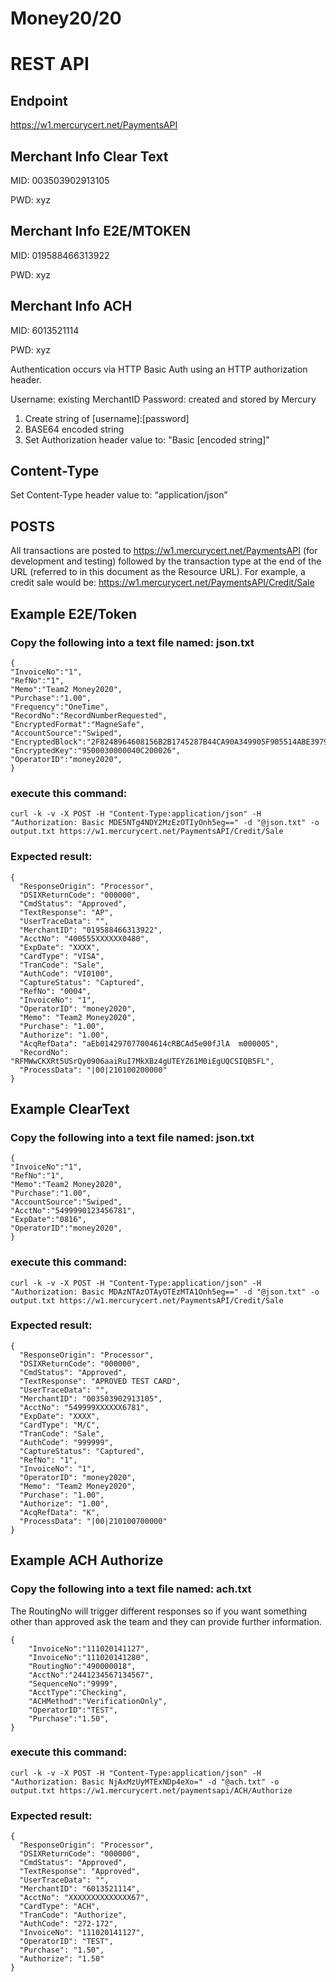 Money20/20
=========

# REST API

## Endpoint

https://w1.mercurycert.net/PaymentsAPI

## Merchant Info Clear Text

MID: 003503902913105

PWD: xyz

## Merchant Info E2E/MTOKEN

MID: 019588466313922

PWD: xyz

## Merchant Info ACH
MID: 6013521114

PWD: xyz

Authentication occurs via HTTP Basic Auth using an HTTP authorization header.

Username: existing MerchantID Password: created and stored by Mercury

1. Create string of [username]:[password]
2. BASE64 encoded string
3. Set Authorization header value to: "Basic [encoded string]"

## Content-Type

Set Content-Type header value to: “application/json”

## POSTS

All transactions are posted to https://w1.mercurycert.net/PaymentsAPI (for development and testing) followed by the transaction type at the end of the URL (referred to in this document as the Resource URL). For example, a credit sale would be: https://w1.mercurycert.net/PaymentsAPI/Credit/Sale

## Example E2E/Token

### Copy the following into a text file named:  json.txt

```
{
"InvoiceNo":"1",
"RefNo":"1",
"Memo":"Team2 Money2020",
"Purchase":"1.00",
"Frequency":"OneTime",
"RecordNo":"RecordNumberRequested",
"EncryptedFormat":"MagneSafe",
"AccountSource":"Swiped",
"EncryptedBlock":"2F8248964608156B2B1745287B44CA90A349905F905514ABE3979D7957F13804705684B1C9D5641C",
"EncryptedKey":"9500030000040C200026",
"OperatorID":"money2020",
}

```

### execute this command:

```
curl -k -v -X POST -H "Content-Type:application/json" -H "Authorization: Basic MDE5NTg4NDY2MzEzOTIyOnh5eg==" -d "@json.txt" -o output.txt https://w1.mercurycert.net/PaymentsAPI/Credit/Sale
```

### Expected result:

```
{
  "ResponseOrigin": "Processor",
  "DSIXReturnCode": "000000",
  "CmdStatus": "Approved",
  "TextResponse": "AP",
  "UserTraceData": "",
  "MerchantID": "019588466313922",
  "AcctNo": "400555XXXXXX0480",
  "ExpDate": "XXXX",
  "CardType": "VISA",
  "TranCode": "Sale",
  "AuthCode": "VI0100",
  "CaptureStatus": "Captured",
  "RefNo": "0004",
  "InvoiceNo": "1",
  "OperatorID": "money2020",
  "Memo": "Team2 Money2020",
  "Purchase": "1.00",
  "Authorize": "1.00",
  "AcqRefData": "aEb014297077004614cRBCAd5e00fJlA  m000005",
  "RecordNo": "RFMWwCKXRt5USrQy0906aaiRuI7MkXBz4gUTEYZ61M0iEgUQCSIQB5FL",
  "ProcessData": "|00|210100200000"
}
```

## Example ClearText

### Copy the following into a text file named:  json.txt

```
{
"InvoiceNo":"1",
"RefNo":"1",
"Memo":"Team2 Money2020",
"Purchase":"1.00",
"AccountSource":"Swiped",
"AcctNo":"5499990123456781",
"ExpDate":"0816",
"OperatorID":"money2020",
}
```

### execute this command:

```
curl -k -v -X POST -H "Content-Type:application/json" -H "Authorization: Basic MDAzNTAzOTAyOTEzMTA1Onh5eg==" -d "@json.txt" -o output.txt https://w1.mercurycert.net/PaymentsAPI/Credit/Sale
```

### Expected result:

```
{
  "ResponseOrigin": "Processor",
  "DSIXReturnCode": "000000",
  "CmdStatus": "Approved",
  "TextResponse": "APROVED TEST CARD",
  "UserTraceData": "",
  "MerchantID": "003503902913105",
  "AcctNo": "549999XXXXXX6781",
  "ExpDate": "XXXX",
  "CardType": "M/C",
  "TranCode": "Sale",
  "AuthCode": "999999",
  "CaptureStatus": "Captured",
  "RefNo": "1",
  "InvoiceNo": "1",
  "OperatorID": "money2020",
  "Memo": "Team2 Money2020",
  "Purchase": "1.00",
  "Authorize": "1.00",
  "AcqRefData": "K",
  "ProcessData": "|00|210100700000"
}
```


## Example ACH Authorize

### Copy the following into a text file named:  ach.txt

The RoutingNo will trigger different responses so if you want something other than approved ask the team and they can provide further information.

```
{
    "InvoiceNo":"111020141127",
    "InvoiceNo":"111020141280",
    "RoutingNo":"490000018",
    "AcctNo":"2441234567134567",
    "SequenceNo":"9999",
    "AcctType":"Checking",
    "ACHMethod":"VerificationOnly",
    "OperatorID":"TEST",
    "Purchase":"1.50",
}
```

### execute this command:

```
curl -k -v -X POST -H "Content-Type:application/json" -H "Authorization: Basic NjAxMzUyMTExNDp4eXo=" -d "@ach.txt" -o output.txt https://w1.mercurycert.net/paymentsapi/ACH/Authorize
```

### Expected result:

```
{
  "ResponseOrigin": "Processor",
  "DSIXReturnCode": "000000",
  "CmdStatus": "Approved",
  "TextResponse": "Approved",
  "UserTraceData": "",
  "MerchantID": "6013521114",
  "AcctNo": "XXXXXXXXXXXXXX67",
  "CardType": "ACH",
  "TranCode": "Authorize",
  "AuthCode": "272-172",
  "InvoiceNo": "111020141127",
  "OperatorID": "TEST",
  "Purchase": "1.50",
  "Authorize": "1.50"
}
```
